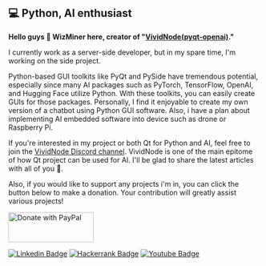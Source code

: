 <h2>💻 Python, AI enthusiast</h2>

<p><b>Hello guys 👋 WizMiner here, creator of "<a href="https://github.com/yjg30737/pyqt-openai">VividNode(pyqt-openai)</a>."</b></p>

<p>I currently work as a server-side developer, but in my spare time, I'm working on the side project.</p>

Python-based GUI toolkits like PyQt and PySide have tremendous potential, especially since many AI packages such as PyTorch, TensorFlow, OpenAI, and Hugging Face utilize Python. With these toolkits, you can easily create GUIs for those packages. Personally, I find it enjoyable to create my own version of a chatbot using Python GUI software. Also, i have a plan about implementing AI embedded software into device such as drone or Raspberry Pi.

If you're interested in my project or both Qt for Python and AI, feel free to join the <a href="https://discord.gg/cHekprskVE">VividNode Discord channel</a>. VividNode is one of the main epitome of how Qt project can be used for AI. I'll be glad to share the latest articles with all of you 🙂.

Also, if you would like to support any projects i'm in, you can click the button below to make a donation. Your contribution will greatly assist various projects!

<a href="https://paypal.me/yjg30737">
  <img src="https://github.com/yjg30737/yjg30737/assets/55078043/3366b496-3e1e-491c-841e-19871da55c40" alt="Donate with PayPal" style="height: 60px; width: 170px" />
</a>

[![Linkedin Badge](https://img.shields.io/badge/-LinkedIn-blue?style=flat-square&logo=Linkedin&logoColor=white&link=https://www.linkedin.com/in/jung-gyu-yoon-295246193/)](https://www.linkedin.com/in/junggyu-yoon-295246193/) [![Hackerrank Badge](https://img.shields.io/badge/-Hackerrank-darkgreen?style=flat-square&logo=Hackerrank&logoColor=white&link=https://www.hackerrank.com/yjg30737/)](https://www.hackerrank.com/yjg30737/) [![Youtube Badge](https://img.shields.io/badge/-Youtube-FF0000?style=flat-square&logo=Youtube&logoColor=white&link=https://www.youtube.com/channel/UCaXOiJl4uVQEScq4Cd4RQIQ/)](https://www.youtube.com/channel/UCaXOiJl4uVQEScq4Cd4RQIQ/)
